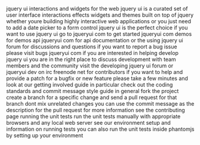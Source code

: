 jquery ui interactions and widgets for the web jquery ui is a curated set of user interface interactions effects widgets and themes built on top of jquery whether youre building highly interactive web applications or you just need to add a date picker to a form control jquery ui is the perfect choice if you want to use jquery ui go to jqueryui com to get started jqueryui com demos for demos api jqueryui com for api documentation or the using jquery ui forum for discussions and questions if you want to report a bug issue please visit bugs jqueryui com if you are interested in helping develop jquery ui you are in the right place to discuss development with team members and the community visit the developing jquery ui forum or jqueryui dev on irc freenode net for contributors if you want to help and provide a patch for a bugfix or new feature please take a few minutes and look at our getting involved guide in particular check out the coding standards and commit message style guide in general fork the project create a branch for a specific change and send a pull request for that branch dont mix unrelated changes you can use the commit message as the description for the pull request for more information see the contributing page running the unit tests run the unit tests manually with appropriate browsers and any local web server see our environment setup and information on running tests you can also run the unit tests inside phantomjs by setting up your environment